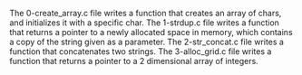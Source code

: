 The 0-create_array.c file writes a function that  creates an array of chars, and initializes it with a specific char.
The 1-strdup.c file writes a function that returns a pointer to a newly allocated space in memory, which contains a copy of the string given as a parameter.
The 2-str_concat.c file writes a function that  concatenates two strings.
The 3-alloc_grid.c file writes a function that  returns a pointer to a 2 dimensional array of integers.
